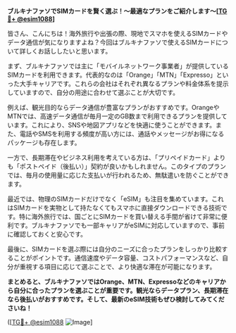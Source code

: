 **ブルキナファソでSIMカードを賢く選ぶ！～最適なプランをご紹介します～[[TG💪+ @esim1088](https://t.me/s/esim1088)]**

皆さん、こんにちは！海外旅行や出張の際、現地でスマホを使えるSIMカードやデータ通信が気になりますよね？今回はブルキナファソで使えるSIMカードについて詳しくお話ししたいと思います。

まず、ブルキナファソでは主に「モバイルネットワーク事業者」が提供しているSIMカードを利用できます。代表的なのは「Orange」「MTN」「Expresso」といった大手キャリアです。これらの会社はそれぞれ異なるプランや料金体系を提示していますので、自分の用途に合わせて選ぶことが大切です。

例えば、観光目的ならデータ通信が豊富なプランがおすすめです。OrangeやMTNでは、高速データ通信が毎月一定のGB数まで利用できるプランを提供しています。これにより、SNSや地図アプリなどを快適に使うことができます。また、電話やSMSを利用する頻度が高い方には、通話やメッセージがお得になるパッケージも存在します。

一方で、長期滞在やビジネス利用を考えている方は、「プリペイドカード」よりも「ポストペイド（後払い）」契約が良いかもしれません。このタイプのプランでは、毎月の使用量に応じた支払いが行われるため、無駄遣いを防ぐことができます。

最近では、物理のSIMカードだけでなく「eSIM」も注目を集めています。これはSIMカードを実物として持たなくてもスマホに直接ダウンロードできる技術です。特に海外旅行では、国ごとにSIMカードを買い替える手間が省けて非常に便利です。ブルキナファソでも一部キャリアがeSIMに対応していますので、事前に確認しておくと安心です。

最後に、SIMカードを選ぶ際には自分のニーズに合ったプランをしっかり比較することがポイントです。通信速度やデータ容量、コストパフォーマンスなど、自分が重視する項目に応じて選ぶことで、より快適な滞在が可能になります。

**まとめると、ブルキナファソではOrange、MTN、Expressoなどのキャリアから自分に合ったプランを選ぶことが重要です。観光ならデータプラン、長期滞在なら後払いがおすすめです。そして、最新のeSIM技術もぜひ検討してみてくださいね！**

([[TG💪+ @esim1088](https://t.me/s/esim1088) ![Image](https://i.postimg.cc/Y0z9fWf4/image.png)]